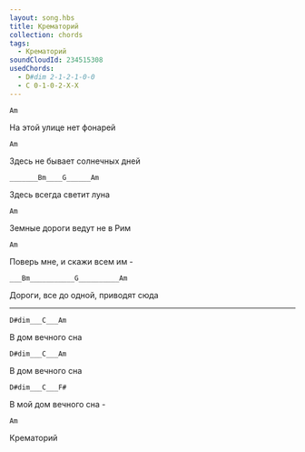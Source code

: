 ```yaml
---
layout: song.hbs
title: Крематорий
collection: chords
tags:
  - Крематорий
soundCloudId: 234515308
usedChords:
  - D#dim 2-1-2-1-0-0
  - C 0-1-0-2-X-X
---
```

    
`Am`

 На этой улице нет фонарей

`Am`

 Здесь не бывает солнечных дней

`_______Bm____G______Am`

 Здесь всегда светит луна

`Am`

 Земные дороги ведут не в Рим

`Am`

 Поверь мне, и скажи всем им -

`___Bm___________G__________Am`

 Дороги, все до одной, приводят сюда

---

`D#dim___C___Am`

 В дом вечного сна

`D#dim___C___Am`

 В дом вечного сна

`D#dim___C___F#`

 В мой дом вечного сна -

`Am`

 Крематорий

